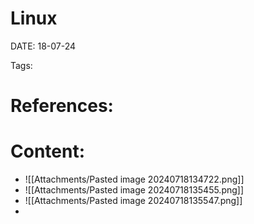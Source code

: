 
# Linux


DATE:  18-07-24


Tags:

# References:




# Content:

- ![[Attachments/Pasted image 20240718134722.png]]
- ![[Attachments/Pasted image 20240718135455.png]]
- ![[Attachments/Pasted image 20240718135547.png]]
- 
